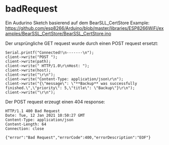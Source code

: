 # badRequest

Ein Audurino Sketch basierend auf dem BearSLL_CertStore Example:
https://github.com/esp8266/Arduino/blob/master/libraries/ESP8266WiFi/examples/BearSSL_CertStore/BearSSL_CertStore.ino

Der ursprüngliche GET request wurde durch einen POST request ersetzt:
  
  ```
  Serial.printf("Connected!\n-------\n");
  client->write("POST ");
  client->write(path);
  client->write(" HTTP/1.0\r\nHost: ");
  client->write(host);
  client->write("\r\n");
  client->write("Content-Type: application/json\r\n");
  client->write("{\"message\": \"**Backup** was successfully finished.\",\"priority\": 5,\"title\": \"Backup\"}\r\n");
  client->write("\r\n");
  ```
  
  Der POST request erzeugt einen 404 response:
  
  ```
HTTP/1.1 400 Bad Request
Date: Tue, 12 Jan 2021 10:50:27 GMT
Content-Type: application/json
Content-Length: 64
Connection: close

{"error":"Bad Request","errorCode":400,"errorDescription":"EOF"}
 ``` 
  
